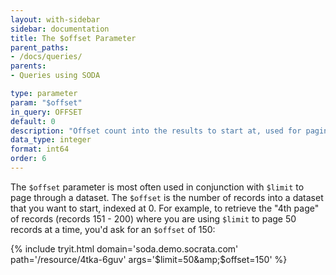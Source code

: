 ```yaml
---
layout: with-sidebar
sidebar: documentation
title: The $offset Parameter
parent_paths: 
- /docs/queries/
parents: 
- Queries using SODA

type: parameter
param: "$offset"
in_query: OFFSET
default: 0
description: "Offset count into the results to start at, used for paging"
data_type: integer
format: int64
order: 6
---
```


The `$offset` parameter is most often used in conjunction with `$limit` to page through a dataset. The `$offset` is the number of records into a dataset that you want to start, indexed at 0. For example, to retrieve the "4th page" of records (records 151 - 200) where you are using `$limit` to page 50 records at a time, you'd ask for an `$offset` of 150:

{% include tryit.html domain='soda.demo.socrata.com' path='/resource/4tka-6guv' args='$limit=50&amp;$offset=150' %}
